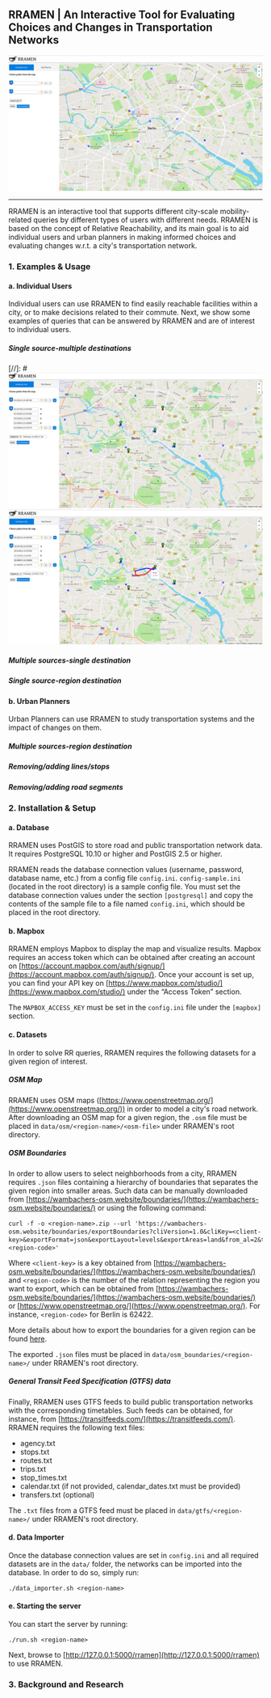 ## RRAMEN | An Interactive Tool for Evaluating Choices and Changes in Transportation Networks
<kbd><img src="/images/rramen.png" /></kbd>

---

RRAMEN is an interactive tool that supports different city-scale mobility-related queries by different types of users with different needs. RRAMEN is based on the concept of Relative Reachability, and its main goal is to aid individual users and urban planners in making informed choices and evaluating changes w.r.t. a city's transportation network. 

### 1. Examples & Usage

#### a. Individual Users
Individual users can use RRAMEN to find easily reachable facilities within a city, or to make decisions related to their commute. Next, we show some examples of queries that can be answered by RRAMEN and are of interest to individual users.
##### Single source-multiple destinations
[//]: # <kbd><img src="/images/ind-one-to-many.png" /></kbd>
<kbd><img src="/images/ind-one-to-many-path.png" /></kbd>

##### Multiple sources-single destination

##### Single source-region destination

#### b. Urban Planners
Urban Planners can use RRAMEN to study transportation systems and the impact of changes on them.
##### Multiple sources-region destination

##### Removing/adding lines/stops

##### Removing/adding road segments

### 2. Installation & Setup
#### a. Database
RRAMEN uses PostGIS to store road and public transportation network data. 
It requires PostgreSQL 10.10 or higher and PostGIS 2.5 or higher.

RRAMEN reads the database connection values (username, password, database name, etc.) from a config file `config.ini`. `config-sample.ini` (located in the root directory) is a sample config file. You must set the database connection values under the section `[postgresql]` and copy the contents of the sample file to a file named `config.ini`, which should be placed in the root directory.

#### b. Mapbox
RRAMEN employs Mapbox to display the map and visualize results. Mapbox requires an access token which can be obtained after creating an account on [https://account.mapbox.com/auth/signup/](https://account.mapbox.com/auth/signup/). Once your account is set up, you can find your API key on [https://www.mapbox.com/studio/](https://www.mapbox.com/studio/) under the “Access Token” section.

The `MAPBOX_ACCESS_KEY` must be set in the `config.ini` file under the `[mapbox]` section.

#### c. Datasets
In order to solve RR queries, RRAMEN requires the following datasets for a given region of interest.
##### OSM Map
RRAMEN uses OSM maps ([https://www.openstreetmap.org/](https://www.openstreetmap.org/)) in order to model a city's road network.
After downloading an OSM map for a given region, the `.osm` file must be placed in `data/osm/<region-name>/<osm-file>` under RRAMEN's root directory.
##### OSM Boundaries
In order to allow users to select neighborhoods from a city, RRAMEN requires `.json` files containing a hierarchy of boundaries that separates the given region into smaller areas. Such data can be manually downloaded from [https://wambachers-osm.website/boundaries/](https://wambachers-osm.website/boundaries/) or using the following command:
```
curl -f -o <region-name>.zip --url 'https://wambachers-osm.website/boundaries/exportBoundaries?cliVersion=1.0&cliKey=<client-key>&exportFormat=json&exportLayout=levels&exportAreas=land&from_al=2&to_al=12&union=false&selected=<region-code>'
```
Where `<client-key>` is a key obtained from [https://wambachers-osm.website/boundaries/](https://wambachers-osm.website/boundaries/) and `<region-code>` is the number of the relation representing the region you want to export, which can be obtained from [https://wambachers-osm.website/boundaries/](https://wambachers-osm.website/boundaries/) or [https://www.openstreetmap.org/](https://www.openstreetmap.org/). For instance, `<region-code>` for Berlin is 62422.

More details about how to export the boundaries for a given region can be found [here](https://wambachers-osm.website/index.php/projekte/internationale-administrative-grenzen/boundaries-map-4-3-english).

The exported `.json` files must be placed in `data/osm_boundaries/<region-name>/` under RRAMEN's root directory.

##### General Transit Feed Specification (GTFS) data
Finally, RRAMEN uses GTFS feeds to build public transportation networks with the corresponding timetables. Such feeds can be obtained, for instance, from [https://transitfeeds.com/](https://transitfeeds.com/). 
RRAMEN requires the following text files:
* agency.txt
* stops.txt
* routes.txt
* trips.txt
* stop_times.txt
* calendar.txt (if not provided, calendar_dates.txt must be provided)
* transfers.txt (optional)

The `.txt` files from a GTFS feed must be placed in `data/gtfs/<region-name>/` under RRAMEN's root directory.

#### d. Data Importer
Once the database connection values are set in `config.ini` and all required datasets are in the `data/` folder, the networks can be imported into the database. In order to do so, simply run:
```
./data_importer.sh <region-name>
```

#### e. Starting the server
You can start the server by running:
```
./run.sh <region-name>
```
Next, browse to [http://127.0.0.1:5000/rramen](http://127.0.0.1:5000/rramen) to use RRAMEN.

### 3. Background and Research
